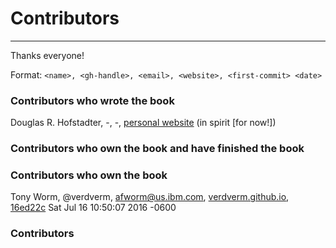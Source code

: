 # Contributors
---

Thanks everyone!

Format: `<name>, <gh-handle>, <email>, <website>, <first-commit> <date>`

### Contributors who wrote the book

Douglas R. Hofstadter, -, -, [personal website](http://cogs.indiana.edu/people/profile.php?u=dughof) (in spirit [for now!])

### Contributors who own the book and have finished the book



### Contributors who own the book

Tony Worm, @verdverm, afworm@us.ibm.com, [verdverm.github.io](http://verdverm.github.io), [16ed22c]() Sat Jul 16 10:50:07 2016 -0600

### Contributors



